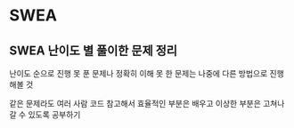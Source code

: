 # SWEA

## SWEA 난이도 별 풀이한 문제 정리

난이도 순으로 진행
못 푼 문제나 정확히 이해 못 한 문제는 나중에 다른 방법으로 진행해볼 것

같은 문제라도 여러 사람 코드 참고해서 효율적인 부분은 배우고 이상한 부분은 고쳐나갈 수 있도록 공부하기
